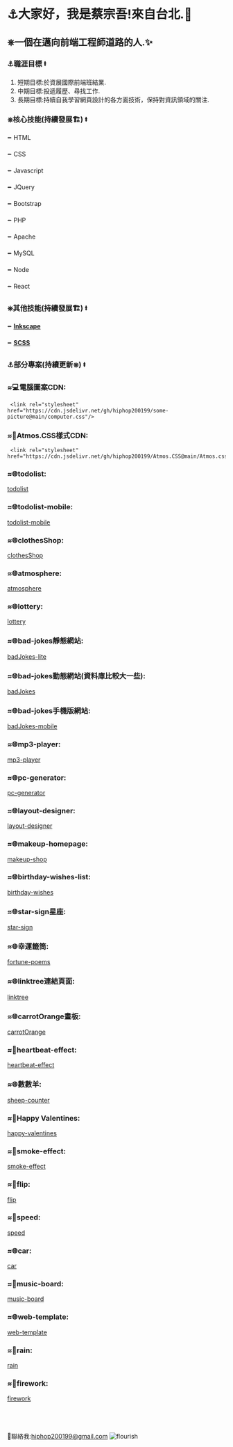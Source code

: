 # &#9875;大家好，我是蔡宗吾!來自台北.&#127756;
## &#9096;一個在邁向前端工程師道路的人.&#10024;
### &#9875;職涯目標 &#11133;
1. 短期目標:於資展國際前端班結業.
2. 中期目標:投遞履歷、尋找工作.
3. 長期目標:持續自我學習網頁設計的各方面技術，保持對資訊領域的關注.

### &#9096;核心技能(持續發展&#127959;) &#11133;
   &#11132; HTML

   &#11132; CSS

   &#11132; Javascript

   &#11132; JQuery

   &#11132; Bootstrap

   &#11132; PHP

   &#11132; Apache

   &#11132; MySQL

   &#11132; Node

   &#11132; React

### &#9096;其他技能(持續發展&#127959;) &#11133;
 &#11132; **[Inkscape](https://inkscape.org/zh-hant/)**
  
 &#11132; **[SCSS](https://sass-lang.com/)**
 
### &#9875;部分專案(持續更新&#9096;) &#11133;
### &#8776;&#128187;電腦圖案CDN: 
     <link rel="stylesheet" href="https://cdn.jsdelivr.net/gh/hiphop200199/some-picture@main/computer.css"/>
### &#8776;&#128221;Atmos.CSS樣式CDN:
     <link rel="stylesheet" href="https://cdn.jsdelivr.net/gh/hiphop200199/Atmos.CSS@main/Atmos.css"/>
### &#8776;&#127760;todolist:
[todolist](https://hiphop200199.github.io/my-to-do-list/)
### &#8776;&#127760;todolist-mobile:
[todolist-mobile](https://hiphop200199.github.io/todolist-mobile-version/)
### &#8776;&#127760;clothesShop:
[clothesShop](https://hiphop200199.github.io/my-clothes-shop/)
### &#8776;&#127760;atmosphere:
[atmosphere](https://hiphop200199.github.io/atmosphere/)
### &#8776;&#127760;lottery:
[lottery](https://hiphop200199.github.io/my-lottery-website/)
### &#8776;&#127760;bad-jokes靜態網站:
[badJokes-lite](https://hiphop200199.github.io/time-for-bad-joke/)
### &#8776;&#127760;bad-jokes動態網站(資料庫比較大一些):
[badJokes](https://hiphop200199.infinityfreeapp.com/)
### &#8776;&#127760;bad-jokes手機版網站:
[badJokes-mobile](https://hiphop200199.github.io/time-for-bad-joke-mobile-version/)
### &#8776;&#127760;mp3-player:
[mp3-player](https://hiphop200199.github.io/music-player/)
### &#8776;&#127760;pc-generator:
[pc-generator](https://hiphop200199.github.io/pc-generator/)
### &#8776;&#127760;layout-designer:
[layout-designer](https://hiphop200199.github.io/layout-designer/)
### &#8776;&#127760;makeup-homepage:
[makeup-shop](https://hiphop200199.github.io/my-makeup-shop/)
### &#8776;&#127760;birthday-wishes-list:
[birthday-wishes](https://hiphop200199.github.io/birthday-wishes-reminder/)
### &#8776;&#127760;star-sign星座:
[star-sign](https://hiphop200199.github.io/my-star-sign/)
### &#8776;&#127760;幸運籤筒:
[fortune-poems](https://hiphop200199.github.io/am-i-lucky-today/)
### &#8776;&#127760;linktree連結頁面:
[linktree](https://hiphop200199.github.io/make-a-link-tree/)
### &#8776;&#127760;carrotOrange畫板:
[carrotOrange](https://hiphop200199.github.io/carrotOrange/)
### &#8776;&#127912;heartbeat-effect:
[heartbeat-effect](https://hiphop200199.github.io/heartbeat-effect/)
### &#8776;&#127760;數數羊:
[sheep-counter](https://hiphop200199.github.io/sheep-counter/)
### &#8776;&#127912;Happy Valentines:
[happy-valentines](https://hiphop200199.github.io/roses/)
### &#8776;&#127912;smoke-effect:
[smoke-effect](https://hiphop200199.github.io/smoke-effect/)
### &#8776;&#127912;flip:
[flip](https://hiphop200199.github.io/flip/)
### &#8776;&#127912;speed:
[speed](https://hiphop200199.github.io/speed-effect/)
### &#8776;&#127760;car:
[car](https://hiphop200199.github.io/about-car/)
### &#8776;&#127912;music-board:
[music-board](https://hiphop200199.github.io/music-board/)
### &#8776;&#127760;web-template:
[web-template](https://hiphop200199.github.io/web-template/)
### &#8776;&#127912;rain:
[rain](https://hiphop200199.github.io/rain-effect/)
### &#8776;&#127912;firework:
[firework](https://hiphop200199.github.io/firework-effect/)
<br>
<br>
<br>
<br>
<br>
 &#128231;聯絡我:<hiphop200199@gmail.com>
![flourish](/flourish.svg)
